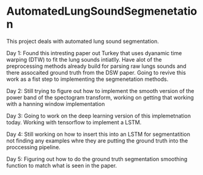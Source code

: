 # AutomatedLungSoundSegmenetation
This project deals with automated lung sound segmentation. 

Day 1: Found this intresting paper out Turkey that uses dyanamic time warping (DTW) to fit the lung sounds intiatlly. Have alot of the preprocessing methods already build for parsing raw lungs sounds and there assocaited ground truth from the DSW paper. Going to revive this work as a fist step to implementing the segmenetation methods.


Day 2: Still trying to figure out how to implement the smooth version of the power band of the spectogram transform, working on getting that working with a hanning window implementation

Day 3: Going to work on the deep learning version of this implemetnation today. Working with tensorflow to implement a LSTM.

Day 4: Still working on how to insert this into an LSTM for segmentatition not finding any examples whre they are putting the ground truth into the proccessing pipeline.

Day 5: Figuring out how to do the ground truth segmentation smoothing function to match what is seen in the paper.
